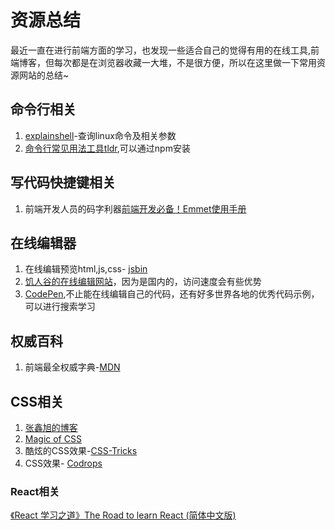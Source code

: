 # 资源总结
最近一直在进行前端方面的学习，也发现一些适合自己的觉得有用的在线工具,前端博客，但每次都是在浏览器收藏一大堆，不是很方便，所以在这里做一下常用资源网站的总结~
## 命令行相关
1. [explainshell](https://explainshell.com/explain)-查询linux命令及相关参数
2. [命令行常见用法工具tldr](https://github.com/tldr-pages/tldr#tldr),可以通过npm安装
## 写代码快捷键相关
1. 前端开发人员的码字利器[前端开发必备！Emmet使用手册](https://www.w3cplus.com/tools/emmet-cheat-sheet.html)
## 在线编辑器
1. 在线编辑预览html,js,css- [jsbin](http://jsbin.com/?html,output)
2. [饥人谷的在线编辑网站](http://js.jirengu.com/?html,output)，因为是国内的，访问速度会有些优势
3. [CodePen](https://codepen.io/),不止能在线编辑自己的代码，还有好多世界各地的优秀代码示例，可以进行搜索学习
## 权威百科
1. 前端最全权威字典-[MDN](https://developer.mozilla.org/zh-CN/)
## CSS相关
1. [张鑫旭的博客](http://www.zhangxinxu.com/wordpress/category/css/)
2. [Magic of CSS](http://adamschwartz.co/magic-of-css/)
3. 酷炫的CSS效果-[CSS-Tricks](https://css-tricks.com/snippets/css/)
4. CSS效果- [Codrops](https://tympanus.net/codrops/)

### React相关
[《React 学习之道》The Road to learn React (简体中文版)](https://juejin.im/post/5a69efda6fb9a01cb316617d)

